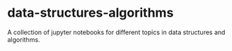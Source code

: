 # data-structures-algorithms
A collection of jupyter notebooks for different topics in data structures and algorithms.
